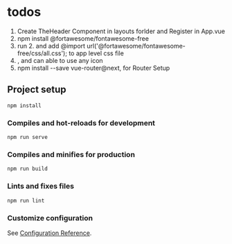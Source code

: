 # todos
1. Create TheHeader Component in layouts forlder and Register in App.vue
2. npm install @fortawesome/fontawesome-free
3. run 2. and add @import url('@fortawesome/fontawesome-free/css/all.css'); to app level css file
4. <i class='fas fa-arrow-left'></i>, and can able to use any icon
5.  npm install --save vue-router@next, for Router Setup

## Project setup
```
npm install
```

### Compiles and hot-reloads for development
```
npm run serve
```

### Compiles and minifies for production
```
npm run build
```

### Lints and fixes files
```
npm run lint
```

### Customize configuration
See [Configuration Reference](https://cli.vuejs.org/config/).
